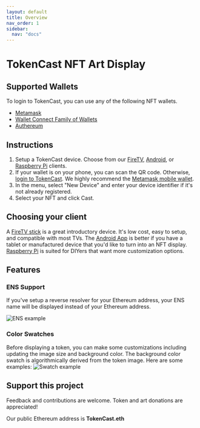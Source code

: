```yaml
---
layout: default
title: Overview
nav_order: 1
sidebar:
  nav: "docs"
---
```


# TokenCast NFT Art Display

## Supported Wallets

To login to TokenCast, you can use any of the following NFT wallets.
- [Metamask](https://metamask.io/download)
- [Wallet Connect Family of Wallets](https://walletconnect.org/wallets)
- [Authereum](https://authereum.com/)

## Instructions

1. Setup a TokenCast device. Choose from our [FireTV](./firetv), [Android](./android), or [Raspberry Pi](./raspi) clients.
2. If your wallet is on your phone, you can scan the QR code. Otherwise, [login to TokenCast](https://tokencast.net/Account). We highly recommend the [Metamask mobile wallet](https://metamask.io/download).
3. In the menu, select "New Device" and enter your device identifier if it's not already registered.
4. Select your NFT and click Cast.

## Choosing your client

A [FireTV stick](./firetv) is a great introductory device. It's low cost, easy to setup, and compatible with most TVs. The [Android App](./android) is better if you have a tablet or manufactured device that you'd like to turn into an NFT display. [Raspberry Pi](./raspi) is suited for DIYers that want more customization options.

## Features

### ENS Support
If you've setup a reverse resolver for your Ethereum address, your ENS name will be displayed instead of your Ethereum address.

![ENS example](https://raw.githubusercontent.com/codyborn/tokenCast/master/images/ens_example.PNG "ENS example")

### Color Swatches
Before displaying a token, you can make some customizations including updating the image size and background color. The background color swatch is algorithmically derived from the token image. Here are some examples:
![Swatch example](https://raw.githubusercontent.com/codyborn/tokenCast/master/images/swatch.PNG "Swatch example")

## Support this project
Feedback and contributions are welcome. Token and art donations are appreciated! 

Our public Ethereum address is __TokenCast.eth__

